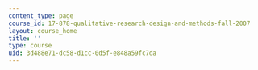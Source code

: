 ```yaml
---
content_type: page
course_id: 17-878-qualitative-research-design-and-methods-fall-2007
layout: course_home
title: ''
type: course
uid: 3d488e71-dc58-d1cc-0d5f-e848a59fc7da
---
```

